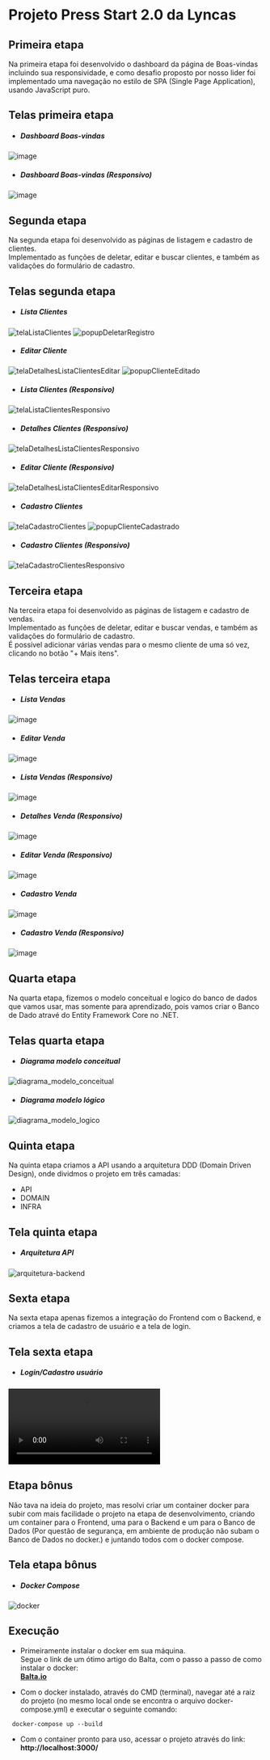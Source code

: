 # Projeto Press Start 2.0 da Lyncas

## Primeira etapa
Na primeira etapa foi desenvolvido o dashboard da página de Boas-vindas incluindo sua responsividade, e como desafio proposto por nosso lider foi implementado uma navegação no estilo de SPA (Single Page Application), usando JavaScript puro.<br>

## Telas primeira etapa
* ##### Dashboard Boas-vindas

![image](https://gitlab.com/press-start-2/projeto-marcos/uploads/8b95f97b858fc0704030680072576c17/telaDashboard.png)


* ##### Dashboard Boas-vindas (Responsivo)

![image](https://gitlab.com/press-start-2/projeto-marcos/uploads/57b6090b4bef040b9b44ae573e2fe077/telaDashboardResponsivo.png)

## Segunda etapa
Na segunda etapa foi desenvolvido as páginas de listagem e cadastro de clientes.<br> 
Implementado as funções de deletar, editar e buscar clientes, e também as validações do formulário de cadastro.<br>

## Telas segunda etapa
* ##### Lista Clientes

![telaListaClientes](/uploads/d5fa3ba75662021c6d5f68bbfacf5d42/telaListaClientes.png)
![popupDeletarRegistro](/uploads/02da7bce569f4a7dbd515d0e6d94422d/popupDeletarRegistro.png)


* ##### Editar Cliente

![telaDetalhesListaClientesEditar](/uploads/38c5e00e5049f3e905a2d6d70e58a276/telaDetalhesListaClientesEditar.png)
![popupClienteEditado](/uploads/8d5ddf6cf46771289fabf2ed373b3868/popupClienteEditado.png)


* ##### Lista Clientes (Responsivo)

![telaListaClientesResponsivo](/uploads/f824bd85c72d1aac963e71abfda08285/telaListaClientesResponsivo.png)


* ##### Detalhes Clientes (Responsivo)

![telaDetalhesListaClientesResponsivo](/uploads/ac9d6f9004a85e92bde74457ec891cd9/telaDetalhesListaClientesResponsivo.png)


* ##### Editar Cliente (Responsivo)

![telaDetalhesListaClientesEditarResponsivo](/uploads/0bc6bdfc5f0a5194807b6c5edfddb20b/telaDetalhesListaClientesEditarResponsivo.png)


* ##### Cadastro Clientes

![telaCadastroClientes](/uploads/e9c0a5168a465fe7b95a3d276be4e1d2/telaCadastroClientes.png)
![popupClienteCadastrado](/uploads/7744b488d0e08e3ac334ef39387a83dd/popupClienteCadastrado.png)


* ##### Cadastro Clientes (Responsivo)

![telaCadastroClientesResponsivo](/uploads/ddbbdc94d4af49ac9497fe7986b14691/telaCadastroClientesResponsivo.png)

## Terceira etapa
Na terceira etapa foi desenvolvido as páginas de listagem e cadastro de vendas.<br> 
Implementado as funções de deletar, editar e buscar vendas, e também as validações do formulário de cadastro.<br>
É possível adicionar várias vendas para o mesmo cliente de uma só vez, clicando no botão "+ Mais itens".

## Telas terceira etapa
* ##### Lista Vendas

![image](/uploads/af6b0dd90d4c036644d1ef2decd577fd/image.png)


* ##### Editar Venda

![image](/uploads/2ad59af8077fb4e2596777020ce1179b/image.png)


* ##### Lista Vendas (Responsivo)

![image](/uploads/8cd403f5f7dc4340becc4566fd4adfc0/image.png)


* ##### Detalhes Venda (Responsivo)

![image](/uploads/37631f8ab932c3188e5872e5ccaa628c/image.png)


* ##### Editar Venda (Responsivo)

![image](/uploads/5783507bc42eb06a6c2011fb58f6daa9/image.png)


* ##### Cadastro Venda

![image](/uploads/8729337b35ce204afc639e949002b917/image.png)


* ##### Cadastro Venda (Responsivo)

![image](/uploads/20b3558d6e0e451817e77e7a3a594c9a/image.png)

## Quarta etapa
Na quarta etapa, fizemos o modelo conceitual e logico do banco de dados que vamos usar, mas somente para aprendizado, pois vamos criar o Banco de Dado atravé do Entity Framework Core no .NET.

## Telas quarta etapa
* ##### Diagrama modelo conceitual

![diagrama_modelo_conceitual](/uploads/c038361f3774a3c0a7bdc931996d5d7b/diagrama_modelo_conceitual.png)


* ##### Diagrama modelo lógico

![diagrama_modelo_logico](/uploads/f1e637be3109991f03eea220f3e2f8e7/diagrama_modelo_logico.png)

## Quinta etapa
Na quinta etapa criamos a API usando a arquitetura DDD (Domain Driven Design), onde dividmos o projeto em três camadas:
- API
- DOMAIN
- INFRA

## Tela quinta etapa
* ##### Arquitetura API

![arquitetura-backend](/uploads/574f9c0c14436909e7d7b8c44d93fa1e/arquitetura-backend.jpg)

## Sexta etapa
Na sexta etapa apenas fizemos a integração do Frontend com o Backend, e criamos a tela de cadastro de usuário e a tela de login.

## Tela sexta etapa
* ##### Login/Cadastro usuário

![tela-login-cadastro](/uploads/cb5024202009d1397a90bea11fe0c9f9/tela-login-cadastro.mp4)

## Etapa bônus
Não tava na ideia do projeto, mas resolvi criar um container docker para subir com mais facilidade o projeto na etapa de desenvolvimento, criando um container para o Frontend, uma para o Backend e um para o Banco de Dados (Por questão de segurança, em ambiente de produção não subam o Banco de Dados no docker.) e juntando todos com o docker compose.

## Tela etapa bônus
* ##### Docker Compose

![docker](/uploads/195f5f24c2a96ad5f972120ca0c952ea/docker.jpg)

## Execução
* Primeiramente instalar o docker em sua máquina.<br>Segue o link de um ótimo artigo do Balta, com o passo a passo de como instalar o docker:<br>
[**Balta.io**](https://balta.io/blog/docker-instalacao-configuracao-e-primeiros-passos)

* Com o docker instalado, através do CMD (terminal), navegar até a raiz do projeto (no mesmo local onde se encontra o arquivo docker-compose.yml) e executar o seguinte comando:
```
 docker-compose up --build
```

* Com o container pronto para uso, acessar o projeto através do link:<br> **http://localhost:3000/**
